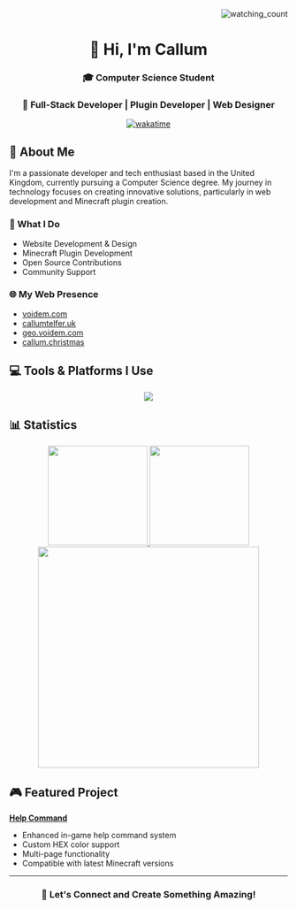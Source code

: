 <div align="right">
  <img src="https://komarev.com/ghpvc/?username=voidemlive&color=blue" alt="watching_count" />
</div>

<div align="center">
  <h1>👋 Hi, I'm Callum</h1>
  
  ### 🎓 Computer Science Student
  ### 🌟 Full-Stack Developer | Plugin Developer | Web Designer
  [![wakatime](https://wakatime.com/badge/user/018cfa55-9204-41d6-96af-4ed4e8d0ab5b.svg?style=for-the-badge)](https://wakatime.com/@018cfa55-9204-41d6-96af-4ed4e8d0ab5b)
</div>

## 🚀 About Me

I'm a passionate developer and tech enthusiast based in the United Kingdom, currently pursuing a Computer Science degree. My journey in technology focuses on creating innovative solutions, particularly in web development and Minecraft plugin creation.

### 🔭 What I Do
- Website Development & Design
- Minecraft Plugin Development
- Open Source Contributions
- Community Support

### 🌐 My Web Presence
- [voidem.com](https://voidem.com)
- [callumtelfer.uk](https://callumtelfer.uk)
- [geo.voidem.com](https://geo.voidem.com)
- [callum.christmas](https://callum.christmas)

## 💻 Tools & Platforms I Use

<div align="center">
  <img src="https://skillicons.dev/icons?i=bash,c,cloudflare,codepen,css,discord,discordjs,docker,eclipse,git,github,gitlab,gradle,html,idea,java,js,jquery,linkedin,linux,lua,md,maven,mysql,nginx,nodejs,notion,npm,ps,php,phpstorm,postman,pycharm,py,stackoverflow,tailwind,ubuntu,visualstudio,vscode,webpack,windows,wordpress&perline=7" />
</div>

## 📊 Statistics

<div align="center">
  <a href="https://github.com/voidemlive">
    <img height="180em" src="https://github-readme-stats.vercel.app/api?username=voidemlive&theme=noctis_minimus&show_icons=true&hide_rank=true" />
    <img height="180em" src="https://github-readme-stats.vercel.app/api/top-langs/?username=voidemlive&theme=noctis_minimus&layout=compact"/>
  </a>
  <a href="https://wakatime.com" title="Since January 2025"><img height="400em" src="https://wakatime.com/share/@voidemlive/d896fd31-080f-4ecb-b6a2-31d18ea0a44f.png" /></a>
</div>

## 🎮 Featured Project
<b><a href="https://www.spigotmc.org/resources/102926/">Help Command</b></a>
- Enhanced in-game help command system
- Custom HEX color support
- Multi-page functionality
- Compatible with latest Minecraft versions

---

<div align="center">
  
### 🤝 Let's Connect and Create Something Amazing!

</div>

